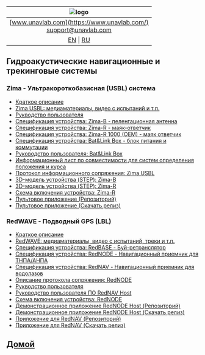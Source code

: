 | ![logo](https://ucnl.github.io/documentation/sm_logo.png) |
| :---: |
| [www.unavlab.com](https://www.unavlab.com/) <br/> [support@unavlab.com](mailto:support@unavlab.com) |
| [EN](navigation_and_tracking_systems_en.md) \| [RU](navigation_and_tracking_systems_ru.md) |

## Гидроакустические навигационные и трекинговые системы
### Zima - Ультракороткобазисная (USBL) система
* [Краткое описание](/documentation/RU/Zima/Zima_DataBrief_ru.md)
* [Zima USBL: медиаматериалы, видео с испытаний и т.п.](/documentation/RU/Zima/media)
* [Рукводство пользователя](/documentation/RU/Zima/Zima_Users_manual_ru.md)
* [Спецификация устройства: Zima-B - пеленгационная антенна](/documentation/RU/Zima/Zima_B_Specification_ru.md)
* [Спецификация устройства: Zima-R - маяк-ответчик](/documentation/RU/Zima/Zima_R_Specification_ru.md)
* [Спецификация устройства: Zima-R 1000 (OEM) - маяк ответчик](/documentation/RU/Zima/Zima_R_OEM_Specification_ru.md)
* [Спецификация устройства: Bat&Link Box - блок питания и коммутации](/documentation/RU/Zima/Bat_n_link_box_Specification_ru.md)
* [Руководство пользователя: Bat&Link Box](/documentation/RU/Zima/Bat_n_link_box_Users_manual_ru.md)
* [Информационный лист по совместимости для систем определения положения и курса](/documentation/RU/Zima/Zima_GNSS_requirements_ru.md)
* [Протокол информационного сопряжения: Zima USBL](/documentation/RU/Zima/Zima_Protocol_Specification_ru.md)
* [3D-модель устройства (STEP): Zima-B](/documentation/Zima_B_3D.step)
* [3D-модель устройства (STEP): Zima-R](/documentation/Zima_R_3D.step)
* [Схема включения устройства: Zima-R](/documentation/RU/Zima/ZimaR_wiring_diagram_ru.md)
* [Пультовое приложение (Репозиторий)](https://github.com/ucnl/ZHost)
* [Пультовое приложение (Скачать релиз)](https://github.com/ucnl/ZHost/releases/download/1.2/ZHost.zip)


### RedWAVE - Подводный GPS (LBL)
* [Краткое описание](/documentation/RU/RedWAVE/RedWAVE_DataBrief_ru.md)
* [RedWAVE: медиаматериалы, видео с испытаний, треки и т.п.](/documentation/RU/RedWAVE/media)
* [Спецификация устройства: RedBASE - Буй-ретранслятор](/documentation/RU/RedWAVE/RedBASE_Specification_ru.md)
* [Спецификация устройства: RedNODE - Навигационный приемник для ТНПА/АНПА](/documentation/RU/RedWAVE/RedNODE_Specification_ru.md)
* [Спецификация устройства: RedNAV - Навигационный приемник для водолазов](/documentation/RU/RedWAVE/RedNAV_Specification_ru.md)
* [Описание протокола сопряжения: RedNODE](/documentation/RU/RedWAVE/RedWAVE_Protocol_Specification_ru.md)
* [Рукводство пользователя](/documentation/RU/RedWAVE/RedWAVE_Users_Manual_ru.md)
* [Руководство пользователя ПО RedNAV Host](/documentation/RU/RedWAVE/RedNAV_Host_Users_Manual_ru.md)
* [Схема включения устройства: RedNODE](/documentation/RU/RedWAVE/RedNODE_wiring_diagram_ru.md)
* [Демонстрационное приложение RedNODE Host (Репозиторий)](https://github.com/ucnl/RedNodeHost)
* [Демонстрационное приложение RedNODE Host (Скачать релиз)](https://github.com/ucnl/RedNodeHost/releases/download/2.0/RedNODEHost.zip)
* [Приложение для RedNAV (Репозиторий)](https://github.com/ucnl/RedNavHost)
* [Приложение для RedNAV (Скачать релиз)](https://github.com/ucnl/RedNavHost/releases/download/2.0/RedNAVHost.zip)


## [Домой](README_RU.md)
